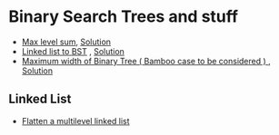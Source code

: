 # Binary Search Trees and stuff

* [Max level sum](https://leetcode.com/problems/maximum-level-sum-of-a-binary-tree/submissions/), [Solution](Solution/BST1.cpp)
* [Linked list to BST](https://leetcode.com/problems/convert-sorted-list-to-binary-search-tree/) , [Solution](Solution/BST2.cpp)
* [Maximum width of Binary Tree ( Bamboo case to be considered ) ](https://leetcode.com/problems/maximum-width-of-binary-tree/) , [Solution](Solution/BST3.cpp)


## Linked List 

* [Flatten a multilevel linked list](https://leetcode.com/problems/flatten-a-multilevel-doubly-linked-list/)
